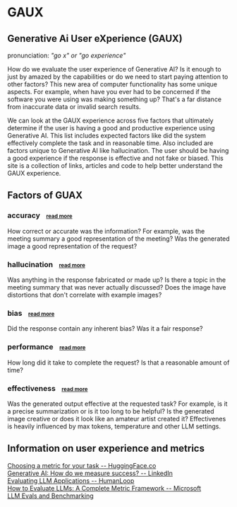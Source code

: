 # GAUX

## Generative Ai User eXperience (GAUX)

pronunciation:  _"go x" or "go experience"_

How do we evaluate the user experience of Generative AI?  Is it enough to just by amazed by the capabilities or do we need to start paying attention to other factors?  This new area of computer functionality has some unique aspects.  For example, when have you ever had to be concerned if the software you were using was making something up? That's a far distance from inaccurate data or invalid search results.

We can look at the GAUX experience across five factors that ultimately determine if the user is having a good and productive experience using Generative AI.  This list includes expected factors like did the system effectively complete the task and in reasonable time.  Also included are factors unique to Generative AI like hallucination.  The user should be having a good experience if the response is effective and not fake or biased. This site is a collection of links, articles and code to help better understand the GAUX experience.


## Factors of GUAX

### accuracy <span style="font-size:12px;margin-left:10px">[read more](ACCURACY.md)</span>

How correct or accurate was the information?  For example, was the meeting summary a good representation of the meeting?  Was the generated image a good representation of the request?

### hallucination <span style="font-size:12px;margin-left:10px">[read more](HALLUCINATION.md)</span>

Was anything in the response fabricated or made up?  Is there a topic in the meeting summary that was never actually discussed? Does the image have distortions that don't correlate with example images?

### bias <span style="font-size:12px;margin-left:10px">[read more](BIAS.md)</span>

Did the response contain any inherent bias? Was it a fair response?

### performance <span style="font-size:12px;margin-left:10px">[read more](PERFORMANCE.md)</span>

How long did it take to complete the request?  Is that a reasonable amount of time?

### effectiveness <span style="font-size:12px;margin-left:10px">[read more](EFFECTIVENESS.md)</span>

Was the generated output effective at the requested task?  For example, is it a precise summarization or is it too long to be helpful? Is the generated image creative or does it look like an amateur artist created it? Effectivenes is heavily influenced by max tokens, temperature and other LLM settings.

## Information on user experience and metrics

[Choosing a metric for your task -- HuggingFace.co](https://huggingface.co/docs/evaluate/choosing_a_metric)  
[Generative AI: How do we measure success? -- LinkedIn](https://www.linkedin.com/pulse/generative-ai-how-do-we-measure-success-mj-petroni/)  
[Evaluating LLM Applications -- HumanLoop](https://humanloop.com/blog/evaluating-llm-apps)  
[How to Evaluate LLMs: A Complete Metric Framework -- Microsoft](https://www.microsoft.com/en-us/research/group/experimentation-platform-exp/articles/how-to-evaluate-llms-a-complete-metric-framework/)  
[LLM Evals and Benchmarking](https://osanseviero.github.io/hackerllama/blog/posts/llm_evals/)
